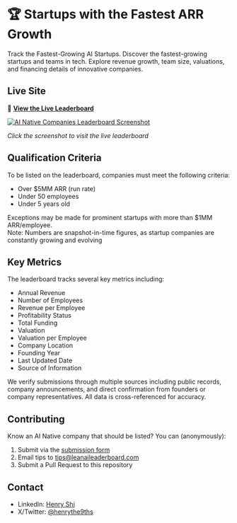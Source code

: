 # 🏆 Startups with the Fastest ARR Growth

Track the Fastest-Growing AI Startups. Discover the fastest-growing startups and teams in tech. Explore revenue growth, team size, valuations, and financing details of innovative companies.

## Live Site

🔗 **[View the Live Leaderboard](https://leanaileaderboard.com)**

[![AI Native Companies Leaderboard Screenshot](https://github.com/user-attachments/assets/e069c40b-adb0-43ca-b98c-78580ddf826b)](https://leanaileaderboard.com)

*Click the screenshot to visit the live leaderboard*

## Qualification Criteria

To be listed on the leaderboard, companies must meet the following criteria:

- Over $5MM ARR (run rate)
- Under 50 employees
- Under 5 years old

Exceptions may be made for prominent startups with more than $1MM ARR/employee.
<br>
Note: Numbers are snapshot-in-time figures, as startup companies are constantly growing and evolving

## Key Metrics

The leaderboard tracks several key metrics including:
- Annual Revenue
- Number of Employees
- Revenue per Employee
- Profitability Status
- Total Funding
- Valuation
- Valuation per Employee
- Company Location
- Founding Year
- Last Updated Date
- Source of Information

We verify submissions through multiple sources including public records, company announcements, and direct confirmation from founders or company representatives. All data is cross-referenced for accuracy.

## Contributing

Know an AI Native company that should be listed? You can (anonymously):
1. Submit via the [submission form](https://forms.gle/ceEFvWH9nPiD2bMT8)
2. Email tips to [tips@leanaileaderboard.com](mailto:tips@leanaileaderboard.com)
3. Submit a Pull Request to this repository

## Contact

- LinkedIn: [Henry Shi](https://www.linkedin.com/in/henrythe9th/)
- X/Twitter: [@henrythe9ths](https://x.com/henrythe9ths/)
